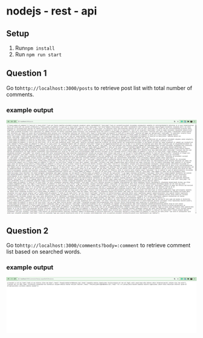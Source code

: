 # nodejs - rest - api

## Setup
1. Run`npm install`
2. Run `npm run start`

## Question 1
Go to`http://localhost:3000/posts` to retrieve post list with total number of comments.

### example output
<img src="./img/post-list.png">

## Question 2
Go to`http://localhost:3000/comments?body=:comment` to retrieve comment list based on searched words.

### example output
<img src="./img/search.png">

